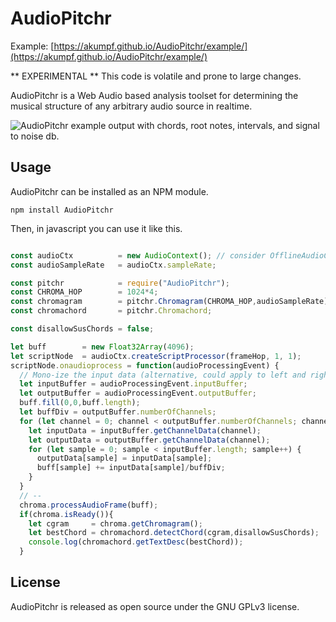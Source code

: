 # AudioPitchr

Example: [https://akumpf.github.io/AudioPitchr/example/](https://akumpf.github.io/AudioPitchr/example/)

** EXPERIMENTAL ** This code is volatile and prone to large changes.

AudioPitchr is a Web Audio based analysis toolset for determining the musical structure of any arbitrary audio source in realtime.

![AudioPitchr example output with chords, root notes, intervals, and signal to noise db.](https://raw.githubusercontent.com/akumpf/audiopitchr/master/img/audiopitchr.png)

## Usage

AudioPitchr can be installed as an NPM module.

```
npm install AudioPitchr
```

Then, in javascript you can use it like this.


```js

const audioCtx          = new AudioContext(); // consider OfflineAudioContext?
const audioSampleRate   = audioCtx.sampleRate;

const pitchr            = require("AudioPitchr");
const CHROMA_HOP        = 1024*4;
const chromagram        = pitchr.Chromagram(CHROMA_HOP,audioSampleRate);
const chromachord       = pitchr.Chromachord;  

const disallowSusChords = false;

let buff        = new Float32Array(4096);
let scriptNode  = audioCtx.createScriptProcessor(frameHop, 1, 1);
scriptNode.onaudioprocess = function(audioProcessingEvent) {
  // Mono-ize the input data (alternative, could apply to left and right separately)...
  let inputBuffer = audioProcessingEvent.inputBuffer;
  let outputBuffer = audioProcessingEvent.outputBuffer;
  buff.fill(0,0,buff.length);
  let buffDiv = outputBuffer.numberOfChannels;
  for (let channel = 0; channel < outputBuffer.numberOfChannels; channel++) {
    let inputData = inputBuffer.getChannelData(channel);
    let outputData = outputBuffer.getChannelData(channel);
    for (let sample = 0; sample < inputBuffer.length; sample++) {
      outputData[sample] = inputData[sample];
      buff[sample] += inputData[sample]/buffDiv;
    }
  }
  // --
  chroma.processAudioFrame(buff);
  if(chroma.isReady()){
    let cgram     = chroma.getChromagram();
    let bestChord = chromachord.detectChord(cgram,disallowSusChords);
    console.log(chromachord.getTextDesc(bestChord));
  }

```

## License

AudioPitchr is released as open source under the GNU GPLv3 license.
